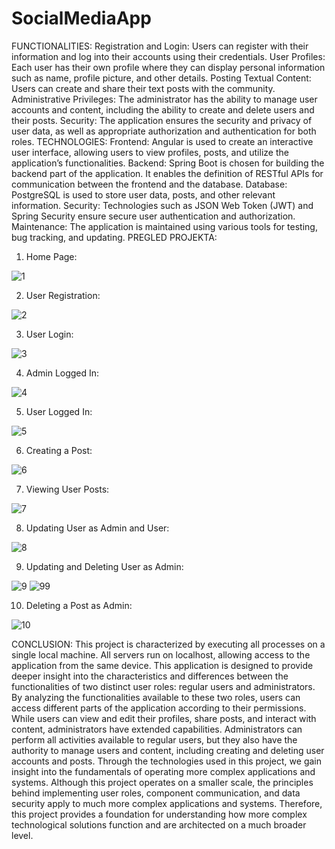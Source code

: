 # SocialMediaApp
FUNCTIONALITIES:
Registration and Login: Users can register with their information and log into their accounts using their credentials.
User Profiles: Each user has their own profile where they can display personal information such as name, profile picture, and other details.
Posting Textual Content: Users can create and share their text posts with the community.
Administrative Privileges: The administrator has the ability to manage user accounts and content, including the ability to create and delete users and their posts.
Security: The application ensures the security and privacy of user data, as well as appropriate authorization and authentication for both roles.
TECHNOLOGIES:
Frontend: Angular is used to create an interactive user interface, allowing users to view profiles, posts, and utilize the application’s functionalities.
Backend: Spring Boot is chosen for building the backend part of the application. It enables the definition of RESTful APIs for communication between the frontend and the database.
Database: PostgreSQL is used to store user data, posts, and other relevant information.
Security: Technologies such as JSON Web Token (JWT) and Spring Security ensure secure user authentication and authorization.
Maintenance: The application is maintained using various tools for testing, bug tracking, and updating.
PREGLED PROJEKTA:
1.	Home Page:
   
![1](https://github.com/user-attachments/assets/b064cb0c-fa31-46f5-b9db-6fb5ad0d37bb)


2.	User Registration:

![2](https://github.com/user-attachments/assets/1e85d770-fe3d-4fc8-b095-9478126f7785)


3. User Login:  

![3](https://github.com/user-attachments/assets/22a2c9c9-0712-4218-ab4e-2f1a650d1791)


4.	Admin Logged In:

![4](https://github.com/user-attachments/assets/aae779d3-7e85-4e6f-9eaa-fd3470296b15)


5.	User Logged In:

![5](https://github.com/user-attachments/assets/84aac7cd-49eb-4e78-b2e7-446785fdbd1c)


6.	Creating a Post:

![6](https://github.com/user-attachments/assets/3eaf5e25-ede2-4450-bdb9-6766a4a5ab89)


7.	Viewing User Posts:

![7](https://github.com/user-attachments/assets/ed574d5f-b785-4ad7-b16b-105890945fd4)


8.	Updating User as Admin and User:

![8](https://github.com/user-attachments/assets/8f43d49a-3bcb-4e83-8e81-7bd50c7ce0a3)


9.	Updating and Deleting User as Admin:

![9](https://github.com/user-attachments/assets/693b61aa-36c8-4b03-b510-36ed55596347)
![99](https://github.com/user-attachments/assets/6c30dda0-4924-40da-80fb-6a0128631435)


10.	Deleting a Post as Admin:

![10](https://github.com/user-attachments/assets/b6b4c6ef-b8ef-495c-beb5-bad88e5b6abb)


CONCLUSION: This project is characterized by executing all processes on a single local machine. All servers run on localhost, allowing access to the application from the same device. This application is designed to provide deeper insight into the characteristics and differences between the functionalities of two distinct user roles: regular users and administrators.
By analyzing the functionalities available to these two roles, users can access different parts of the application according to their permissions. While users can view and edit their profiles, share posts, and interact with content, administrators have extended capabilities. Administrators can perform all activities available to regular users, but they also have the authority to manage users and content, including creating and deleting user accounts and posts.
Through the technologies used in this project, we gain insight into the fundamentals of operating more complex applications and systems. Although this project operates on a smaller scale, the principles behind implementing user roles, component communication, and data security apply to much more complex applications and systems. Therefore, this project provides a foundation for understanding how more complex technological solutions function and are architected on a much broader level.






